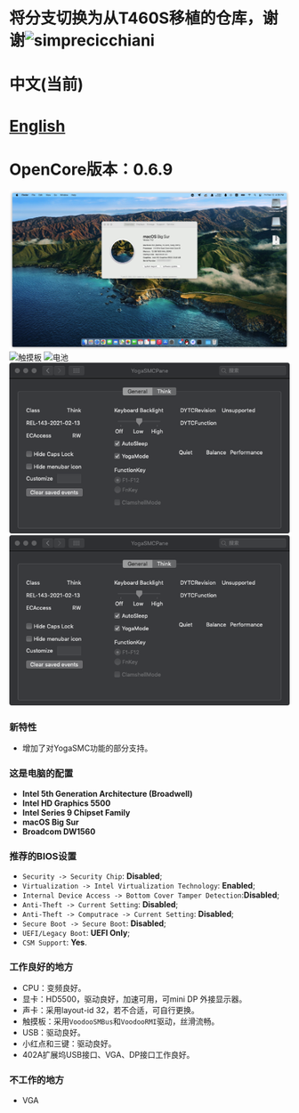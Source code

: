 # 将分支切换为从T460S移植的仓库，谢谢![simprecicchiani](https://github.com/simprecicchiani)
# 中文(当前)
# [English](README-E.md)
# OpenCore版本：0.6.9
![关于本机](./Pic/ScreenShoot.jpg)
![触摸板](./Pic/trackpad.png)
![电池](./Pic/battery.png)
![YogaSMC](./Pic/pane.png)
![YogaSMCNC](./Pic/pane.png)

### 新特性
- 增加了对YogaSMC功能的部分支持。

### 这是电脑的配置

- **Intel 5th Generation Architecture (Broadwell)**
- **Intel HD Graphics 5500**
- **Intel Series 9 Chipset Family**
- **macOS Big Sur**
- **Broadcom DW1560** 


### 推荐的**BIOS**设置
- `Security -> Security Chip`: **Disabled**;
- `Virtualization -> Intel Virtualization Technology`: **Enabled**;
- `Internal Device Access -> Bottom Cover Tamper Detection`:**Disabled**;
- `Anti-Theft -> Current Setting`: **Disabled**;
- `Anti-Theft -> Computrace -> Current Setting`: **Disabled**;
- `Secure Boot -> Secure Boot`: **Disabled**;
- `UEFI/Legacy Boot`: **UEFI Only**;
- `CSM Support`: **Yes**.

### 工作良好的地方

- CPU：变频良好。
- 显卡：HD5500，驱动良好，加速可用，可mini DP 外接显示器。
- 声卡：采用layout-id 32，若不合适，可自行更换。
- 触摸板：采用`VoodooSMBus`和`VoodooRMI`驱动，丝滑流畅。
- USB：驱动良好。
- 小红点和三键：驱动良好。
- 402A扩展坞USB接口、VGA、DP接口工作良好。

### 不工作的地方
- VGA
